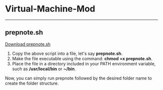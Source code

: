 # Virtual-Machine-Mod
---
## prepnote.sh
[Download prepnote.sh](prepnote.sh)

1. Copy the above script into a file, let's say **prepnote.sh**.
2. Make the file executable using the command: **chmod +x prepnote.sh**.
3. Place the file in a directory included in your PATH environment variable, such as **/usr/local/bin** or **~/bin**.

Now, you can simply run prepnote followed by the desired folder name to create the folder structure.
